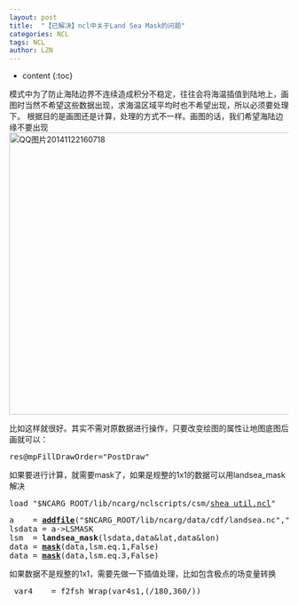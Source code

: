 ```yaml
---
layout: post
title:  "【已解决】ncl中关于Land Sea Mask的问题" 
categories: NCL
tags: NCL
author: LZN
---
```


* content
{:toc}

模式中为了防止海陆边界不连续造成积分不稳定，往往会将海温插值到陆地上，画图时当然不希望这些数据出现，求海温区域平均时也不希望出现，所以必须要处理下。
根据目的是画图还是计算，处理的方式不一样。画图的话，我们希望海陆边缘不要出现<a href="https://raw.githubusercontent.com/Novarizark/Novarizark.github.io/masthttps://raw.githubusercontent.com/Novarizark/Novarizark.github.io/master/uploads/2014/11/QQ图片20141122160718.jpg"><img class="alignnone size-full wp-image-337" src="https://raw.githubusercontent.com/Novarizark/Novarizark.github.io/masthttps://raw.githubusercontent.com/Novarizark/Novarizark.github.io/master/uploads/2014/11/QQ图片20141122160718.jpg" alt="QQ图片20141122160718" width="749" height="508" /></a>

比如这样就很好。其实不需对原数据进行操作，只要改变绘图的属性让地图底图后画就可以：
<pre>res@mpFillDrawOrder="PostDraw"</pre>
如果要进行计算，就需要mask了，如果是规整的1x1的数据可以用landsea_mask解决
<pre>load "$NCARG_ROOT/lib/ncarg/nclscripts/csm/<a href="http://www.ncl.ucar.edu/Document/Functions/Shea_util/shea_util.shtml">shea_util.ncl</a>"</pre>
<pre>a    = <a href="http://www.ncl.ucar.edu/Document/Functions/Built-in/addfile.shtml"><strong>addfile</strong></a>("$NCARG_ROOT/lib/ncarg/data/cdf/landsea.nc","r")
lsdata = a-&gt;LSMASK
lsm  = <strong>landsea_mask</strong>(lsdata,data&amp;lat,data&amp;lon)
data = <a href="http://www.ncl.ucar.edu/Document/Functions/Built-in/mask.shtml"><strong>mask</strong></a>(data,lsm.eq.1,False)
data = <a href="http://www.ncl.ucar.edu/Document/Functions/Built-in/mask.shtml"><strong>mask</strong></a>(data,lsm.eq.3,False)</pre>
如果数据不是规整的1x1，需要先做一下插值处理，比如包含极点的场变量转换
<pre> var4    = f2fsh_Wrap(var4s1,(/180,360/))</pre>